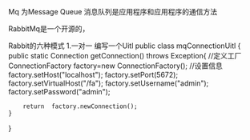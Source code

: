 Mq 为Message Queue 消息队列是应用程序和应用程序的通信方法

RabbitMq是一个开源的，



Rabbit的六种模式
1.一对一
编写一个Uitl
public class mqConnectionUitl {
    public static Connection getConnection() throws Exception{
        //定义工厂
        ConnectionFactory factory=new ConnectionFactory();
        //设置信息
        factory.setHost("localhost");
        factory.setPort(5672);
        factory.setVirtualHost("/fa");
        factory.setUsername("admin");
        factory.setPassword("admin");

        return  factory.newConnection();
    }
}


